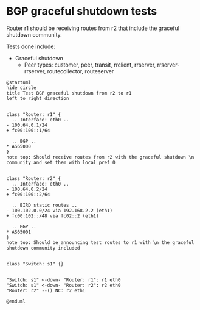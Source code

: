 # BGP graceful shutdown tests

Router r1 should be receiving routes from r2 that include the graceful shutdown community.

Tests done include:
  * Graceful shutdown
    * Peer types: customer, peer, transit, rrclient, rrserver, rrserver-rrserver, routecollector, routeserver

```plantuml
@startuml
hide circle
title Test BGP graceful shutdown from r2 to r1
left to right direction


class "Router: r1" {
  .. Interface: eth0 ..
- 100.64.0.1/24
+ fc00:100::1/64

  .. BGP ..
* AS65000
}
note top: Should receive routes from r2 with the graceful shutdown \n community and set them with local_pref 0


class "Router: r2" {
  .. Interface: eth0 ..
- 100.64.0.2/24
+ fc00:100::2/64

  .. BIRD static routes ..
- 100.102.0.0/24 via 192.168.2.2 (eth1)
+ fc00:102::/48 via fc02::2 (eth1)

  .. BGP ..
* AS65001
}
note top: Should be announcing test routes to r1 with \n the graceful shutdown community included


class "Switch: s1" {}


"Switch: s1" <-down- "Router: r1": r1 eth0
"Switch: s1" <-down- "Router: r2": r2 eth0
"Router: r2" --() NC: r2 eth1

@enduml
```
